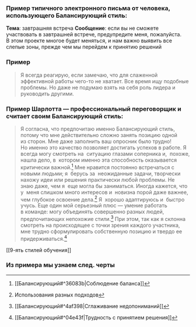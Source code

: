 ### Пример типичного электронного письма от человека, использующего Балансирующий стиль:
**Тема**: завтрашняя встреча 
**Сообщение**: если вы не сможете участвовать в завтрашней встрече, предупредите меня, пожалуйста. В этом проекте многое будет меняться, и нам важно выявить все слепые зоны, прежде чем мы перейдем к принятию решений

### Пример
>Я всегда реагирую, если замечаю, что для слаженной эффективной работы чего-то не хватает. Все время ищу подобные проблемы. Но даже не подумаю взять на себя роль лидера и руководить другими.


### Пример Шарлотта — профессиональный переговорщик и считает своим Балансирующий стиль:
>Я согласна, что предпочитаю именно Балансирующий стиль, потому что мне действительно сложно занять позицию одной из сторон. Мне даже заполнить ваш опросник было трудно! Но именно это качество позволяет достигать успехов в работе. Я  всегда могу смотреть на  ситуацию глазами соперника и,  похоже, нашла дело, в  котором именно эта способность оказывается критически важной.[^1] Мне нравится постоянно встречаться с  новыми людьми; я  берусь за  неожиданные задачи, творчески нахожу идеи или решения практически любой проблемы. Не  знаю даже, чем я  еще могла бы заниматься. Иногда кажется, что у  меня слишком много интересов и  новизна порой даже важнее, чем глубокое освоение дела.[^2] Я  хорошо адаптируюсь и  быстро учусь. Еще один мой серьезный плюс — умение работать в команде: могу объединять совершенно разных людей, предпочитающих непохожие стили.[^3] При этом, так как я склонна смотреть на происходящее с точки зрения каждого участника, мне трудно сформулировать собственную позицию и твердо ее придерживаться.[^4]

[[9-ять стилей обучения]]

### Из примера мы узнаем след. черты 
[^1]: [[Балансирующий#^36083b|Соблюдение баланса]]
[^2]: Использования разных подходов
[^3]: [[Балансирующий#^4af398|Сглаживание недопониманий]]
[^4]:[[Балансирующий#^04e43f|Трудность с принятием решения]]